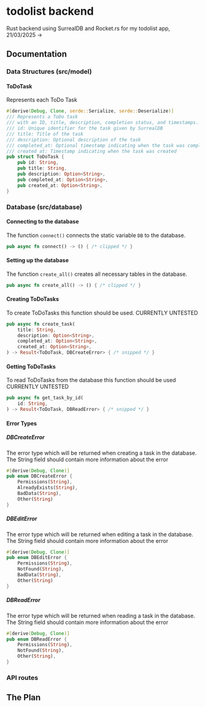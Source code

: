 # todolist backend
 Rust backend using SurrealDB and Rocket.rs for my todolist app, 21/03/2025 -> 

## Documentation

### Data Structures (src/model)

#### ToDoTask
Represents each ToDo Task
```rust
#[derive(Debug, Clone, serde::Serialize, serde::Deserialize)]
/// Represents a ToDo task
/// with an ID, title, description, completion status, and timestamps.
/// id: Unique identifier for the task given by SurrealDB
/// title: Title of the task
/// description: Optional description of the task
/// completed_at: Optional timestamp indicating when the task was completed, if is None then the task is assumed to be uncompleted
/// created_at: Timestamp indicating when the task was created
pub struct ToDoTask {
    pub id: String,
    pub title: String,
    pub description: Option<String>,
    pub completed_at: Option<String>,
    pub created_at: Option<String>,
}
```

### Database (src/database)

#### Connecting to the database 
The function `connect()` connects the static variable `DB` to the database.
```rust
pub async fn connect() -> () { /* clipped */ }
```

#### Setting up the database
The function `create_all()` creates all necessary tables in the database.
```rust
pub async fn create_all() -> () { /* clipped */ }
```

#### Creating ToDoTasks
To create ToDoTasks this function should be used. 
CURRENTLY UNTESTED
```rust
pub async fn create_task(
    title: String,
    description: Option<String>,
    completed_at: Option<String>,
    created_at: Option<String>,
) -> Result<ToDoTask, DBCreateError> { /* snipped */ }
```

#### Getting ToDoTasks
To read ToDoTasks from the database this function should be used
CURRENTLY UNTESTED
```rust
pub async fn get_task_by_id(
    id: String,
) -> Result<ToDoTask, DBReadError> { /* snipped */ } 
```

#### Error Types

##### DBCreateError
The error type which will be returned when creating a task in the database.
The String field should contain more information about the error
```rust
#[derive(Debug, Clone)]
pub enum DBCreateError {
    Permissions(String),
    AlreadyExists(String),
    BadData(String),
    Other(String)
}

```

##### DBEditError
The error type which will be returned when editing a task in the database.
The String field should contain more information about the error
```rust
#[derive(Debug, Clone)]
pub enum DBEditError {
    Permissions(String),
    NotFound(String),
    BadData(String),
    Other(String)
}
```

##### DBReadError
The error type which will be returned when reading a task in the database.
The String field should contain more information about the error
```rust
#[derive(Debug, Clone)]
pub enum DBReadError {
    Permissions(String),
    NotFound(String),
    Other(String),
}

```
### API routes

## The Plan